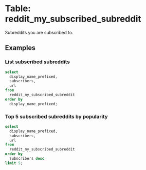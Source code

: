 # Table: reddit_my_subscribed_subreddit

Subreddits you are subscribed to.

## Examples

### List subscribed subreddits

```sql
select
  display_name_prefixed,
  subscribers,
  url
from
  reddit_my_subscribed_subreddit
order by
  display_name_prefixed;
```

### Top 5 subscribed subreddits by popularity

```sql
select
  display_name_prefixed,
  subscribers,
  url
from
  reddit_my_subscribed_subreddit
order by
  subscribers desc
limit 5;
```
